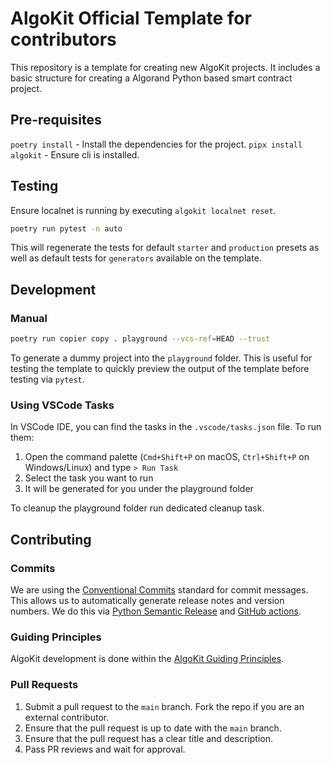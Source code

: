 # AlgoKit Official Template for contributors

This repository is a template for creating new AlgoKit projects. It includes a basic structure for creating a Algorand Python based smart contract project.

## Pre-requisites

`poetry install` - Install the dependencies for the project.
`pipx install algokit` - Ensure cli is installed.

## Testing

Ensure localnet is running by executing `algokit localnet reset`.

```bash
poetry run pytest -n auto
```

This will regenerate the tests for default `starter` and `production` presets as well as default tests for `generators` available on the template.

## Development

### Manual

```bash
poetry run copier copy . playground --vcs-ref=HEAD --trust
```

To generate a dummy project into the `playground` folder. This is useful for testing the template to quickly preview the output of the template before testing via `pytest`.

### Using VSCode Tasks

In VSCode IDE, you can find the tasks in the `.vscode/tasks.json` file. To run them:

1. Open the command palette (`Cmd+Shift+P` on macOS, `Ctrl+Shift+P` on Windows/Linux) and type `> Run Task`
2. Select the task you want to run
3. It will be generated for you under the playground folder

To cleanup the playground folder run dedicated cleanup task.

## Contributing

### Commits

We are using the [Conventional Commits](https://www.conventionalcommits.org/en/v1.0.0/#summary) standard for commit messages. This allows us to automatically generate release notes and version numbers. We do this via [Python Semantic Release](https://python-semantic-release.readthedocs.io/en/latest/) and [GitHub actions](.github/workflows/cd.yaml).

### Guiding Principles

AlgoKit development is done within the [AlgoKit Guiding Principles](https://github.com/algorandfoundation/algokit-cli/blob/main/docs/algokit.md#guiding-principles).

### Pull Requests

1. Submit a pull request to the `main` branch. Fork the repo if you are an external contributor.
2. Ensure that the pull request is up to date with the `main` branch.
3. Ensure that the pull request has a clear title and description.
4. Pass PR reviews and wait for approval.
